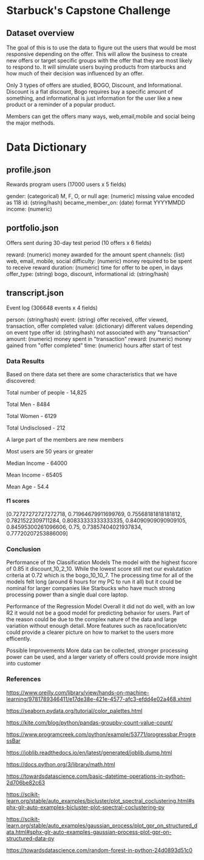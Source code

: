 # Starbuck's Capstone Challenge

## Dataset overview
The goal of this is to use the data to figure out the users that would be most responsive depending on the offer. This will allow the business to create new offers or target specific groups with the offer that they are most likely to respond to.
It will simulate users buying products from starbucks and how much of their decision was influenced by an offer.

Only 3 types of offers are studied, BOGO, Discount, and Informational. Discount is a flat discount, Bogo requires buy a specific amount of something, and informational is just information for the user like a new product or a reminder of a popular product.

Members can get the offers many ways, web,email,mobile and social being the major methods.

# Data Dictionary
## profile.json
Rewards program users (17000 users x 5 fields)

gender: (categorical) M, F, O, or null
age: (numeric) missing value encoded as 118
id: (string/hash)
became_member_on: (date) format YYYYMMDD
income: (numeric)

## portfolio.json
Offers sent during 30-day test period (10 offers x 6 fields)

reward: (numeric) money awarded for the amount spent
channels: (list) web, email, mobile, social
difficulty: (numeric) money required to be spent to receive reward
duration: (numeric) time for offer to be open, in days
offer_type: (string) bogo, discount, informational
id: (string/hash)

## transcript.json
Event log (306648 events x 4 fields)

person: (string/hash)
event: (string) offer received, offer viewed, transaction, offer completed
value: (dictionary) different values depending on event type
offer id: (string/hash) not associated with any "transaction"
amount: (numeric) money spent in "transaction"
reward: (numeric) money gained from "offer completed"
time: (numeric) hours after start of test

### Data Results
Based on there data set there are some characteristics that we have discovered:

Total number of people - 14,825

Total Men - 8484

Total Women - 6129

Total Undisclosed - 212

A large part of the members are new members

Most users are 50 years or greater

Median Income - 64000

Mean Income - 65405

Mean Age - 54.4

#### f1 scores
[0.72727272727272718,
 0.71964679911699769,
 0.75568181818181812,
 0.7821522309711284,
 0.80833333333333335,
 0.84090909090909105,
 0.84595300261096606,
 0.75,
 0.73857404021937834,
 0.77720207253886009]
 
### Conclusion
Performance of the Classification Models
The model with the highest fscore of 0.85 it discount_10_2_10. While the lowest score still met our evalutation criteria at 0.72 which is the bogo_10_10_7. The processing time for all of the models felt long (around 6 hours for my PC to run it all) but it could be nominal for larger companies like Starbucks who have much strong processing power than a single dual core laptop.

Performance of the Regression Model
Overall it did not do well, with an low R2 it would not be a good model for predicting behavior for users. Part of the reason could be due to the complex nature of the data and large variation without enough detail. More features such as race/location/etc could provide a clearer picture on how to market to the users more efficently.

Possible Improvements
More data can be collected, stronger processing power can be used, and a larger variety of offers could provide more insight into customer

### References
https://www.oreilly.com/library/view/hands-on-machine-learning/9781789346411/e17de38e-421e-4577-afc3-efdd4e02a468.xhtml

https://seaborn.pydata.org/tutorial/color_palettes.html

https://kite.com/blog/python/pandas-groupby-count-value-count/

https://www.programcreek.com/python/example/53771/progressbar.ProgressBar

https://joblib.readthedocs.io/en/latest/generated/joblib.dump.html

https://docs.python.org/3/library/math.html

https://towardsdatascience.com/basic-datetime-operations-in-python-2d706be82c63

https://scikit-learn.org/stable/auto_examples/bicluster/plot_spectral_coclustering.html#sphx-glr-auto-examples-bicluster-plot-spectral-coclustering-py

https://scikit-learn.org/stable/auto_examples/gaussian_process/plot_gpr_on_structured_data.html#sphx-glr-auto-examples-gaussian-process-plot-gpr-on-structured-data-py

https://towardsdatascience.com/random-forest-in-python-24d0893d51c0
